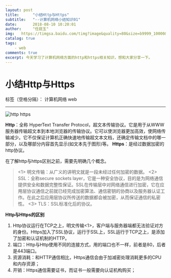 ```yaml
---
layout: post
title:      "小结Http与Https"
subtitle:   "--计算机网络小结知识01"
date:       2018-08-10 10:20:01
author:     "任庭玉"
img:   https://timgsa.baidu.com/timg?image&quality=80&size=b9999_10000&sec=1537268670185&di=d2993e1286f2a08b579081290908086f&imgtype=0&src=http://n1.itc.cn/img8/wb/recom/2016/09/09/147339592392689600.JPEG 
catalog: true
tags:
    - web
comments: true
excerpt: 今天学习了计算机网络方面的http和https相关知识，想和大家分享一下。
---
```


# 小结Http与Https

标签（空格分隔）： 计算机网络 web

---
![http https][1]

**Http**：全称 HyperText Transfer Protocol，超文本传输协议。它是用于从WWW服务器传输超文本到本地浏览器的传输协议。它可以使浏览器更加高效，使网络传输减少。它不仅保证计算机正确快速地传输超文本文档，还确定传输文档中的哪一部分，以及哪部分内容首先显示(如文本先于图形)等。
**Https**：是经过数据加密的http协议。


 在了解http与https区别之前，需要先明确几个概念。

> <1> 明文传输：从广义的讲明文就是一段未经过任何加密的数据。
 <2> SSL：全称secure sockets      layer，它是一种安全协议，目的是为网络通信提供安全和数据完整性保证。SSL在传输层中对网络通信进行加密，它在应用层协议通信之前就已经完成加密算法、通信密钥的协商以及服务器认证工作。在此之后应用层协议所传送的数据都会被加密，从而保证通信的私密性。
 <3> TLS：SSL标准化后的协议。

 

**Http与Https的区别**

 1. Http协议运行在TCP之上，明文传输<1>，客户端与服务器端都无法验证对方的身份。Https加入了SSL协议，运行于SSL上，SSL运行于TCP之上，是添加了加密和认证机制的HTTP。
 2. 端口：Http与Http使用不同的连接方式，用的端口也不一样，前者是80，后者是443端口。
 3. 资源消耗：和HTTP通信相比，Https通信会由于加减密处理消耗更多的CPU和内存资源；
 4. 开销：Https通信需要证书，而证书一般需要向认证机构购买； 



[1]: https://timgsa.baidu.com/timg?image&amp;quality=80&amp;size=b9999_10000&amp;sec=1537268670185&amp;di=d2993e1286f2a08b579081290908086f&amp;imgtype=0&amp;src=http://n1.itc.cn/img8/wb/recom/2016/09/09/147339592392689600.JPEG
